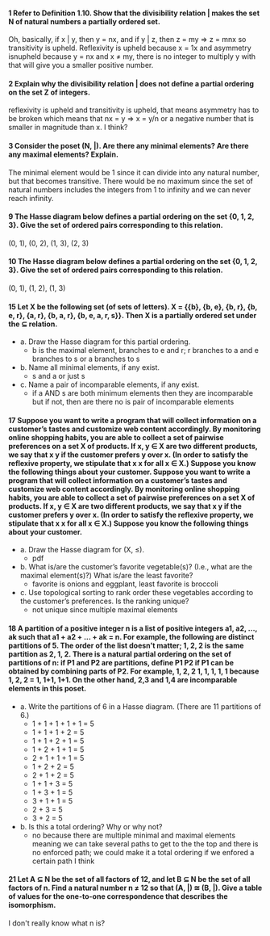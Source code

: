 #### 1 Refer to Definition 1.10. Show that the divisibility relation | makes the set N of natural numbers a partially ordered set.
Oh, basically, if x | y, then y = nx, and if y | z, then z = my => z = mnx so transitivity is upheld. Reflexivity is upheld because x = 1x and asymmetry isnupheld because y = nx and x ≠ my, there is no integer to multiply y with that will give you a smaller positive number. 

#### 2 Explain why the divisibility relation | does not define a partial ordering on the set Z of integers.
reflexivity is upheld and transitivity is upheld, that means asymmetry has to be broken which means that nx = y => x = y/n or a negative number that is smaller in magnitude than x. I think?

#### 3 Consider the poset (N, |). Are there any minimal elements? Are there any maximal elements? Explain.
The minimal element would be 1 since it can divide into any natural number, but that becomes transitive. There would be no maximum since the set of natural numbers includes the integers from 1 to infinity and we can never reach infinity. 

#### 9 The Hasse diagram below defines a partial ordering on the set {0, 1, 2, 3}. Give the set of ordered pairs corresponding to this relation.
(0, 1), (0, 2), (1, 3), (2, 3)

#### 10 The Hasse diagram below defines a partial ordering on the set {0, 1, 2, 3}. Give the set of ordered pairs corresponding to this relation.
(0, 1), (1, 2), (1, 3)

#### 15 Let X be the following set (of sets of letters). X = {{b}, {b, e}, {b, r}, {b, e, r}, {a, r}, {b, a, r}, {b, e, a, r, s}}. Then X is a partially ordered set under the ⊆ relation.
- a. Draw the Hasse diagram for this partial ordering.
    - b is the maximal element, branches to e and r; r branches to a and e branches to s or a branches to s
- b. Name all minimal elements, if any exist.
    - s and a or just s
- c. Name a pair of incomparable elements, if any exist.
    - if a AND s are both minimum elements then they are incomparable but if not, then are there no is pair of incomparable elements

#### 17 Suppose you want to write a program that will collect information on a customer’s tastes and customize web content accordingly. By monitoring online shopping habits, you are able to collect a set of pairwise preferences on a set X of products. If x, y ∈ X are two different products, we say that x   y if the customer prefers y over x. (In order to satisfy the reflexive property, we stipulate that x   x for all x ∈ X.) Suppose you know the following things about your customer. Suppose you want to write a program that will collect information on a customer’s tastes and customize web content accordingly. By monitoring online shopping habits, you are able to collect a set of pairwise preferences on a set X of products. If x, y ∈ X are two different products, we say that x   y if the customer prefers y over x. (In order to satisfy the reflexive property, we stipulate that x   x for all x ∈ X.) Suppose you know the following things about your customer. 
- a. Draw the Hasse diagram for (X, ≤).
    - pdf
- b. What is/are the customer’s favorite vegetable(s)? (I.e., what are the maximal element(s)?) What is/are the least favorite?
    - favorite is onions and eggplant, least favorite is broccoli
- c. Use topological sorting to rank order these vegetables according to the customer’s preferences. Is the ranking unique?
    - not unique since multiple maximal elements

#### 18 A partition of a positive integer n is a list of positive integers a1, a2, ..., ak such that a1 + a2 + ... + ak = n. For example, the following are distinct partitions of 5. The order of the list doesn’t matter; 1, 2, 2 is the same partition as 2, 1, 2. There is a natural partial ordering on the set of partitions of n: if P1 and P2 are partitions, define P1 P2 if P1 can be obtained by combining parts of P2. For example, 1, 2, 2   1, 1, 1, 1, 1 because 1, 2, 2 = 1, 1+1, 1+1. On the other hand, 2,3 and 1,4 are incomparable elements in this poset.
- a. Write the partitions of 6 in a Hasse diagram. (There are 11 partitions of 6.)
    - 1 + 1 + 1 + 1 + 1 = 5
    - 1 + 1 + 1 + 2 = 5
    - 1 + 1 + 2 + 1 = 5
    - 1 + 2 + 1 + 1 = 5
    - 2 + 1 + 1 + 1 = 5
    - 1 + 2 + 2 = 5
    - 2 + 1 + 2 = 5
    - 1 + 1 + 3 = 5
    - 1 + 3 + 1 = 5
    - 3 + 1 + 1 = 5
    - 2 + 3 = 5
    - 3 + 2 = 5
- b. Is this a total ordering? Why or why not?
    - no  because there are multiple minimal and maximal elements meaning we can take several paths to get to the the top and there is no enforced path; we could make it a total ordering if we enfored a certain path I think

#### 21 Let A ⊆ N be the set of all factors of 12, and let B ⊆ N be the set of all factors of n. Find a natural number n ≠ 12 so that (A, |) ≅ (B, |). Give a table of values for the one-to-one correspondence that describes the isomorphism.
I don't really know what n is? 